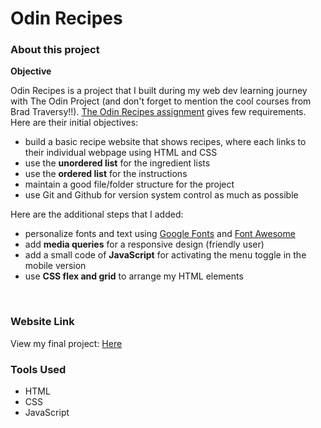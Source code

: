 # Odin Recipes

### About this project

**Objective** <br>

Odin Recipes is a project that I built during my web dev learning journey with The Odin Project (and don't forget to mention the cool courses from Brad Traversy!!). [The Odin Recipes assignment](https://www.theodinproject.com/lessons/foundations-recipes) gives few requirements. Here are their initial objectives:

- build a basic recipe website that shows recipes, where each links to their individual webpage using HTML and CSS
- use the **unordered list** for the ingredient lists
- use the **ordered list** for the instructions
- maintain a good file/folder structure for the project
- use Git and Github for version system control as much as possible

Here are the additional steps that I added:

- personalize fonts and text using [Google Fonts](https://fonts.google.com/) and [Font Awesome](https://fontawesome.com/)
- add **media queries** for a responsive design (friendly user)
- add a small code of **JavaScript** for activating the menu toggle in the mobile version
- use **CSS flex and grid** to arrange my HTML elements

<br>

### Website Link

View my final project: [Here](https://chanronnie.github.io/the_odin_project/odin-recipes)

### Tools Used

- HTML
- CSS
- JavaScript
